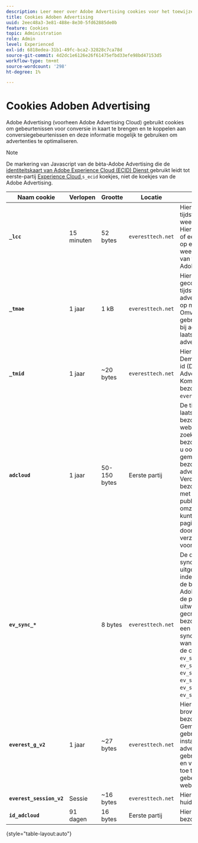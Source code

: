 ```yaml
---
description: Leer meer over Adobe Advertising cookies voor het toewijzen en plaatsen van afspraken aan conversiegebeurtenissen en gebruik deze informatie mogelijk om advertenties te optimaliseren.
title: Cookies Adoben Advertising
uuid: 2eec48a3-3e81-488e-8e30-5fd62885de0b
feature: Cookies
topic: Administration
role: Admin
level: Experienced
exl-id: 6818edea-31b1-49fc-bca2-32828c7ca78d
source-git-commit: 4d2dc1e6126e26f61475efbd33efe98bd47153d5
workflow-type: tm+mt
source-wordcount: '298'
ht-degree: 1%

---
```


# Cookies Adoben Advertising

Adobe Advertising (voorheen Adobe Advertising Cloud) gebruikt cookies om gebeurtenissen voor conversie in kaart te brengen en te koppelen aan conversiegebeurtenissen en deze informatie mogelijk te gebruiken om advertenties te optimaliseren.

>[!NOTE]
>
>De markering van Javascript van de bèta-Adobe Advertising die de [ identiteitskaart van Adobe Experience Cloud (ECID) Dienst ](https://experienceleague.adobe.com/docs/id-service/using/intro/overview.html) gebruikt leidt tot eerste-partij [ Experience Cloud ](experience-cloud.md) `s_ecid` koekjes, niet de koekjes van de Adobe Advertising.

| Naam cookie | Verlopen | Grootte | Locatie | Beschrijving |
| --- | --- | --- | --- | --- |
| **`_lcc`** | 15 minuten | 52 bytes | `everesttech.net` | Hiermee slaat u id&#39;s en tijdstempels van weergaveklikken op. Hiermee wordt bepaald of een klikgebeurtenis op een weergaveadvertentie van toepassing is op een Adobe Analytics-hit. |
| **`_tmae`** | 1 jaar | 1 kB | `everesttech.net` | Hiermee slaat u gecodeerde id&#39;s en tijdstempels voor advertentieopdrachten op met DSP bijhouden. Omvat gebruikersbetrokkenheid bij advertenties, zoals de laatst bekeken advertentie |
| **`_tmid`** | 1 jaar | ~20 bytes | `everesttech.net` | Hiermee wordt de Demand Side Platform-id (DSP) van de Adobe Advertising opgeslagen. Komt overeen met de bezoeker-id in het `everest_g_v2` -cookie. |
| **`adcloud`** | 1 jaar | 50-150 bytes | Eerste partij | De tijdstempels van het laatste bezoek van de bezoeker aan uw website en de laatste zoekklik van de bezoeker. Hiermee slaat u ook de `ef_id` op die is gemaakt toen de bezoeker op een advertentie klikte. Verdeelt de bezoekersidentiteitskaart met relevante publiekssegmenten en omzettingen. Hiermee kunt u de laadtijden van pagina&#39;s optimaliseren door overbodige verzoeken om Adobe te voorkomen. |
| **`ev_sync_*`** |  | 8 bytes | `everesttech.net` | De datum waarop synchronisatie wordt uitgevoerd in `yyymmdd` -indeling. Synchroniseert de bezoeker-id van de Adobe Advertising met de partner en de uitwisseling. Het wordt gecreeerd voor nieuwe bezoekers en verzendt een synchronisatieverzoek wanneer verlopen. Bevat de cookies `ev_sync_ax`, `ev_sync_bk`, `ev_sync_dd`, `ev_sync_fs`, `ev_sync_ix`, `ev_sync_nx`, `ev_sync_ox`, `ev_sync_pm`, `ev_sync_rc`, `ev_sync_tm` en `ev_sync_yh`. |
| **`everest_g_v2`** | 1 jaar | ~27 bytes | `everesttech.net` | Hiermee slaat u de browser en de bezoeker-id op. Gemaakt nadat een gebruiker in eerste instantie op een advertentie klikt. Wordt gebruikt om de huidige en volgende muisklikken toe te wijzen aan andere gebeurtenissen op uw website. |
| **`everest_session_v2`** | Sessie | ~16 bytes | `everesttech.net` | Hiermee slaat u de huidige sessie-id op. |
| **`id_adcloud`** | 91 dagen | 16 bytes | Eerste partij | Hiermee slaat u de bezoeker-id op. |

{style="table-layout:auto"}
